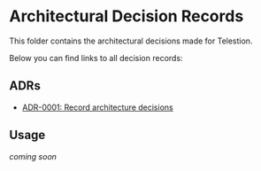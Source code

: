 # Architectural Decision Records

This folder contains the architectural decisions made for Telestion.

Below you can find links to all decision records:

## ADRs

- [ADR-0001: Record architecture decisions](./adrs/0001-record-architecture-decisions.md)
<!-- INSERTION_MARK_DO_NO_DELETE -->

## Usage

_coming soon_
